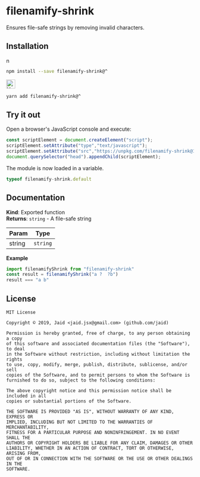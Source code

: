 # filenamify-shrink


Ensures file-safe strings by removing invalid characters.

## Installation
<a href='https://npmjs.com/package/filenamify-shrink'><img alt='npm logo' src='https://raw.githubusercontent.com/npm/logos/master/npm%20logo/npm-logo-red.png' height=16/></a>
```bash
npm install --save filenamify-shrink@^
```
<a href='https://yarnpkg.com/package/filenamify-shrink'><img alt='Yarn logo' src='https://raw.githubusercontent.com/yarnpkg/assets/master/yarn-kitten-full.png' height=24/></a>
```bash
yarn add filenamify-shrink@^
```


## Try it out
Open a browser's JavaScript console and execute:

```javascript
const scriptElement = document.createElement("script");
scriptElement.setAttribute("type","text/javascript");
scriptElement.setAttribute("src","https://unpkg.com/filenamify-shrink@1.0.0");
document.querySelector("head").appendChild(scriptElement);
```

The module is now loaded in a variable.

```javascript
typeof filenamify-shrink.default
```

## Documentation
**Kind**: Exported function  
**Returns**: <code>string</code> - A file-safe string  

| Param | Type |
| --- | --- |
| string | <code>string</code> | 

**Example**  
```javascript
import filenamifyShrink from "filenamify-shrink"
const result = filenamifyShrink("a ?  ?b")
result === "a b"
```


## License
```text
MIT License

Copyright © 2019, Jaid <jaid.jsx@gmail.com> (github.com/jaid)

Permission is hereby granted, free of charge, to any person obtaining a copy
of this software and associated documentation files (the "Software"), to deal
in the Software without restriction, including without limitation the rights
to use, copy, modify, merge, publish, distribute, sublicense, and/or sell
copies of the Software, and to permit persons to whom the Software is
furnished to do so, subject to the following conditions:

The above copyright notice and this permission notice shall be included in all
copies or substantial portions of the Software.

THE SOFTWARE IS PROVIDED "AS IS", WITHOUT WARRANTY OF ANY KIND, EXPRESS OR
IMPLIED, INCLUDING BUT NOT LIMITED TO THE WARRANTIES OF MERCHANTABILITY,
FITNESS FOR A PARTICULAR PURPOSE AND NONINFRINGEMENT. IN NO EVENT SHALL THE
AUTHORS OR COPYRIGHT HOLDERS BE LIABLE FOR ANY CLAIM, DAMAGES OR OTHER
LIABILITY, WHETHER IN AN ACTION OF CONTRACT, TORT OR OTHERWISE, ARISING FROM,
OUT OF OR IN CONNECTION WITH THE SOFTWARE OR THE USE OR OTHER DEALINGS IN THE
SOFTWARE.
```
